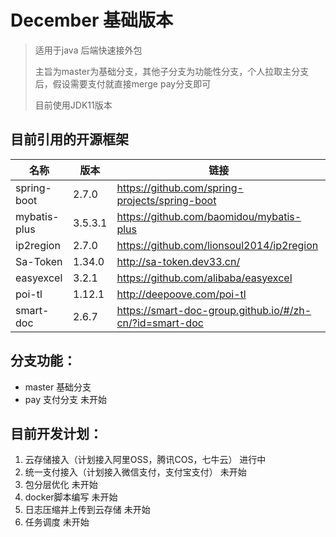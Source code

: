 # December 基础版本

> 适用于java 后端快速接外包
>
> 主旨为master为基础分支，其他子分支为功能性分支，个人拉取主分支后，假设需要支付就直接merge pay分支即可
> 
> 目前使用JDK11版本


## 目前引用的开源框架

| 名称         | 版本    | 链接                                                    |
| ------------ | ------- | ------------------------------------------------------- |
| spring-boot  | 2.7.0   | https://github.com/spring-projects/spring-boot          |
| mybatis-plus | 3.5.3.1 | https://github.com/baomidou/mybatis-plus                |
| ip2region    | 2.7.0   | https://github.com/lionsoul2014/ip2region               |
| Sa-Token     | 1.34.0  | http://sa-token.dev33.cn/                               |
| easyexcel    | 3.2.1   | https://github.com/alibaba/easyexcel                    |
| poi-tl       | 1.12.1  | http://deepoove.com/poi-tl                              |
| smart-doc    | 2.6.7   | https://smart-doc-group.github.io/#/zh-cn/?id=smart-doc |

## 分支功能：
 - master 基础分支
 - pay 支付分支 未开始

## 目前开发计划：
1. 云存储接入（计划接入阿里OSS，腾讯COS，七牛云）  进行中
2. 统一支付接入（计划接入微信支付，支付宝支付）  未开始
3. 包分层优化  未开始
4. docker脚本编写  未开始
5. 日志压缩并上传到云存储  未开始
6. 任务调度  未开始

